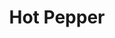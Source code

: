 ---
templateKey: blog-post
featuredpost: false
featuredimage: /assets/Hot_Pepper.png
title: Hot Pepper
description: Vegetable
testfield: 520
---